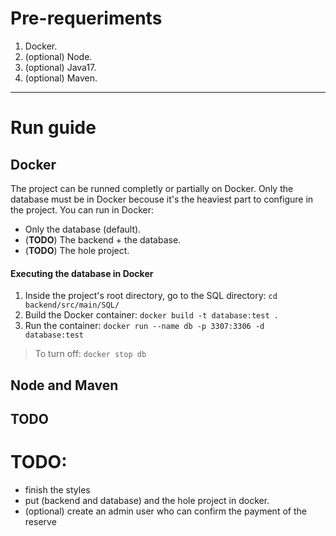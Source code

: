 # Pre-requeriments
1. Docker.
2. (optional) Node.
3. (optional) Java17.
3. (optional) Maven.
---
# Run guide
## Docker
The project can be runned completly or partially on Docker. Only the database must be in Docker becouse it's the heaviest part to configure in the project.
You can run in Docker:
- Only the database (default).
- (**TODO**) The backend + the database.
- (**TODO**) The hole project.
#### Executing the database in Docker
1. Inside the project's root directory, go to the SQL directory:  `cd backend/src/main/SQL/`
2. Build the Docker container: `docker build -t database:test .`
3. Run the container: `docker run --name db -p 3307:3306 -d database:test`
> To turn off: `docker stop db`
## Node and Maven
**TODO**
---
# TODO: 
- finish the styles
- put (backend and database) and the hole project in docker.
- (optional) create an admin user who can confirm the payment of the reserve
